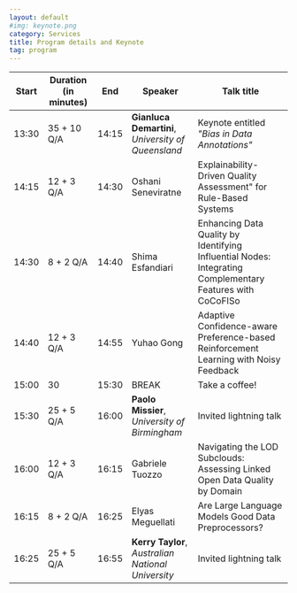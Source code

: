 ```yaml
---
layout: default
#img: keynote.png
category: Services
title: Program details and Keynote
tag: program
---
```

| Start | Duration (in minutes) | End | Speaker | Talk title |
| ----- | -------  | --- | ------- | -----------|
| 13:30 | 35 + 10 Q/A | 14:15 | **Gianluca Demartini**, *University of Queensland* | Keynote entitled *"Bias in Data Annotations"*|
| 14:15 | 12 + 3 Q/A  | 14:30 | Oshani Seneviratne |	Explainability-Driven Quality Assessment" for Rule-Based Systems |
| 14:30 | 8 + 2 Q/A   | 14:40 | Shima Esfandiari	| Enhancing Data Quality by Identifying Influential Nodes: Integrating Complementary Features with CoCoFISo |
| 14:40 | 12 + 3 Q/A  | 14:55 | Yuhao Gong |	Adaptive Confidence-aware Preference-based Reinforcement Learning with Noisy Feedback |
| 15:00 | 30  | 15:30 | BREAK | Take a coffee! |
| 15:30 | 25 + 5 Q/A | 16:00	| **Paolo Missier**, *University of Birmingham* | Invited lightning talk |
| 16:00 | 12 + 3 Q/A | 16:15 |	Gabriele Tuozzo	| Navigating the LOD Subclouds: Assessing Linked Open Data Quality by Domain |
| 16:15	| 8 + 2 Q/A | 16:25	| Elyas Meguellati	| Are Large Language Models Good Data Preprocessors?
| 16:25 | 25 + 5 Q/A | 16:55 | **Kerry Taylor**, *Australian National University* | Invited lightning talk |